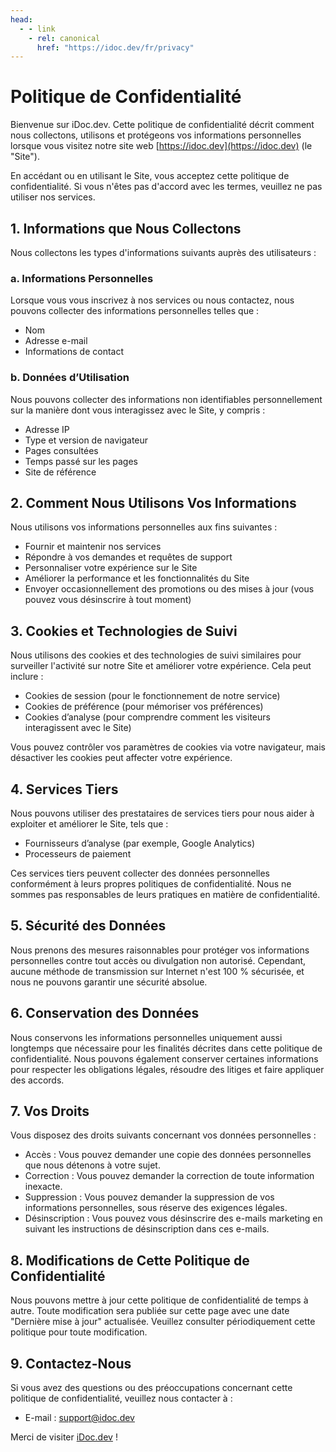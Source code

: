 ```yaml
---
head:
  - - link
    - rel: canonical
      href: "https://idoc.dev/fr/privacy"
---
```

# Politique de Confidentialité

Bienvenue sur iDoc.dev. Cette politique de confidentialité décrit comment nous collectons, utilisons et protégeons vos informations personnelles lorsque vous visitez notre site web [https://idoc.dev](https://idoc.dev) (le "Site").

En accédant ou en utilisant le Site, vous acceptez cette politique de confidentialité. Si vous n'êtes pas d'accord avec les termes, veuillez ne pas utiliser nos services.

## 1. Informations que Nous Collectons

Nous collectons les types d'informations suivants auprès des utilisateurs :

### a. Informations Personnelles
Lorsque vous vous inscrivez à nos services ou nous contactez, nous pouvons collecter des informations personnelles telles que :
- Nom
- Adresse e-mail
- Informations de contact

### b. Données d’Utilisation
Nous pouvons collecter des informations non identifiables personnellement sur la manière dont vous interagissez avec le Site, y compris :
- Adresse IP
- Type et version de navigateur
- Pages consultées
- Temps passé sur les pages
- Site de référence

## 2. Comment Nous Utilisons Vos Informations

Nous utilisons vos informations personnelles aux fins suivantes :
- Fournir et maintenir nos services
- Répondre à vos demandes et requêtes de support
- Personnaliser votre expérience sur le Site
- Améliorer la performance et les fonctionnalités du Site
- Envoyer occasionnellement des promotions ou des mises à jour (vous pouvez vous désinscrire à tout moment)

## 3. Cookies et Technologies de Suivi

Nous utilisons des cookies et des technologies de suivi similaires pour surveiller l'activité sur notre Site et améliorer votre expérience. Cela peut inclure :
- Cookies de session (pour le fonctionnement de notre service)
- Cookies de préférence (pour mémoriser vos préférences)
- Cookies d’analyse (pour comprendre comment les visiteurs interagissent avec le Site)

Vous pouvez contrôler vos paramètres de cookies via votre navigateur, mais désactiver les cookies peut affecter votre expérience.

## 4. Services Tiers

Nous pouvons utiliser des prestataires de services tiers pour nous aider à exploiter et améliorer le Site, tels que :
- Fournisseurs d’analyse (par exemple, Google Analytics)
- Processeurs de paiement

Ces services tiers peuvent collecter des données personnelles conformément à leurs propres politiques de confidentialité. Nous ne sommes pas responsables de leurs pratiques en matière de confidentialité.

## 5. Sécurité des Données

Nous prenons des mesures raisonnables pour protéger vos informations personnelles contre tout accès ou divulgation non autorisé. Cependant, aucune méthode de transmission sur Internet n'est 100 % sécurisée, et nous ne pouvons garantir une sécurité absolue.

## 6. Conservation des Données

Nous conservons les informations personnelles uniquement aussi longtemps que nécessaire pour les finalités décrites dans cette politique de confidentialité. Nous pouvons également conserver certaines informations pour respecter les obligations légales, résoudre des litiges et faire appliquer des accords.

## 7. Vos Droits

Vous disposez des droits suivants concernant vos données personnelles :
- Accès : Vous pouvez demander une copie des données personnelles que nous détenons à votre sujet.
- Correction : Vous pouvez demander la correction de toute information inexacte.
- Suppression : Vous pouvez demander la suppression de vos informations personnelles, sous réserve des exigences légales.
- Désinscription : Vous pouvez vous désinscrire des e-mails marketing en suivant les instructions de désinscription dans ces e-mails.

## 8. Modifications de Cette Politique de Confidentialité

Nous pouvons mettre à jour cette politique de confidentialité de temps à autre. Toute modification sera publiée sur cette page avec une date "Dernière mise à jour" actualisée. Veuillez consulter périodiquement cette politique pour toute modification.

## 9. Contactez-Nous

Si vous avez des questions ou des préoccupations concernant cette politique de confidentialité, veuillez nous contacter à :
- E-mail : [support@idoc.dev](mailto:support@idoc.dev)

Merci de visiter [iDoc.dev](https://idoc.dev/fr/) !
